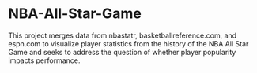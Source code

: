 # NBA-All-Star-Game
This project merges data from nbastatr, basketballreference.com, and espn.com to visualize player statistics from the history of the NBA All Star Game and seeks to address the question of whether player popularity impacts performance.
